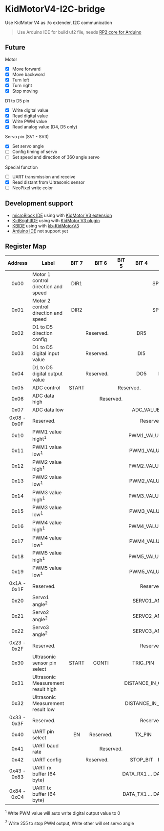 # KidMotorV4-I2C-bridge

Use KidMotor V4 as i/o extender, I2C communication

 > Use Arduino IDE for build uf2 file, needs [RP2 core for Arduino](https://github.com/earlephilhower/arduino-pico)

## Future

Motor

 - [x] Move forward
 - [x] Move backword
 - [x] Turn left
 - [x] Turn right
 - [x] Stop moving
 
D1 to D5 pin

 - [x] Write digital value
 - [x] Read digital value
 - [x] Write PWM value
 - [x] Read analog value (D4, D5 only)
 
Servo pin (SV1 - SV3)

 - [x] Set servo angle
 - [ ] Config timing of servo
 - [ ] Set speed and direction of 360 angle servo
 
Special function

 - [ ] UART transmission and receive
 - [x] Read distant from Ultrasonic sensor 
 - [ ] NeoPixel write color

## Development support

 - [microBlock IDE](https://microblock.app) using with [KidMotor V3 extension](https://github.com/ArtronShop/KidMotorV3-extension)
 - [KidBrightIDE](https://www.kid-bright.org/) using with [KidMotor V3 plugin](https://store.kidbright.info/plugin/46/KidMotor+V3)
 - [KBIDE](https://kbide.org/) using with [kb-KidMotorV3](https://github.com/ArtronShop/kbide-KidMotorV3)
 - [Arduino IDE]() not support yet

## Register Map

<table>
  <thead>
    <tr>
      <th>Address</th>
      <th>Label</th>
      <th>BIT 7</th>
      <th>BIT 6</th>
      <th>BIT 5</th>
      <th>BIT 4</th>
      <th>BIT 3</th>
      <th>BIT 2</th>
      <th>BIT 1</th>
      <th>BIT 0</th>
    </tr>
  </thead>
  <tbody>
    <tr>
      <td align=center>0x00</td>
      <td>Motor 1 control direction and speed</td>
      <td align=center>DIR1</td>
      <td align=center colspan=7>SPEED1</td>
    </tr>
    <tr>
      <td align=center>0x01</td>
      <td>Motor 2 control direction and speed</td>
      <td align=center>DIR2</td>
      <td align=center colspan=7>SPEED2</td>
    </tr>
    <tr>
      <td align=center>0x02</td>
      <td>D1 to D5 direction config</td>
      <td align=center colspan=3>Reserved.</td>
      <td align=center>DR5</td>
      <td align=center>DR4</td>
      <td align=center>DR3</td>
      <td align=center>DR2</td>
      <td align=center>DR1</td>
    </tr>
    <tr>
      <td align=center>0x03</td>
      <td>D1 to D5 digital input value</td>
      <td align=center colspan=3>Reserved.</td>
      <td align=center>DI5</td>
      <td align=center>DI4</td>
      <td align=center>DI3</td>
      <td align=center>DI2</td>
      <td align=center>DI1</td>
    </tr>
    <tr>
      <td align=center>0x04</td>
      <td>D1 to D5 digital output value</td>
      <td align=center colspan=3>Reserved.</td>
      <td align=center>DO5</td>
      <td align=center>DO4</td>
      <td align=center>DO3</td>
      <td align=center>DO2</td>
      <td align=center>DO1</td>
    </tr>
    <tr>
      <td align=center>0x05</td>
      <td>ADC control</td>
      <td align=center>START</td>
      <td align=center colspan=4>Reserved.</td>
      <td align=center colspan=3>A_CH</td>
    </tr>
    <tr>
      <td align=center>0x06</td>
      <td>ADC data high</td>
      <td align=center colspan=4>Reserved.</td>
      <td align=center colspan=4>ADC_VALUE_MSB</td>
    </tr>
    <tr>
      <td align=center>0x07</td>
      <td>ADC data low</td>
      <td align=center colspan=8>ADC_VALUE_LSB</td>
    </tr>
    <tr>
      <td align=center>0x08 - 0x0F</td>
      <td>Reserved.</td>
      <td align=center colspan=8>Reserved.</td>
    </tr>
    <tr>
      <td align=center>0x10</td>
      <td>PWM1 value hight<sup>1</sup></td>
      <td align=center colspan=8>PWM1_VALUE_MSB</td>
    </tr>
    <tr>
      <td align=center>0x11</td>
      <td>PWM1 value low<sup>1</sup></td>
      <td align=center colspan=8>PWM1_VALUE_LSB</td>
    </tr>
    <tr>
      <td align=center>0x12</td>
      <td>PWM2 value high<sup>1</sup></td>
      <td align=center colspan=8>PWM2_VALUE_MSB</td>
    </tr>
    <tr>
      <td align=center>0x13</td>
      <td>PWM2 value low<sup>1</sup></td>
      <td align=center colspan=8>PWM2_VALUE_LSB</td>
    </tr>
   <tr>
      <td align=center>0x14</td>
      <td>PWM3 value high<sup>1</sup></td>
      <td align=center colspan=8>PWM3_VALUE_MSB</td>
    </tr>
    <tr>
      <td align=center>0x15</td>
      <td>PWM3 value low<sup>1</sup></td>
      <td align=center colspan=8>PWM3_VALUE_LSB</td>
    </tr>
   <tr>
      <td align=center>0x16</td>
      <td>PWM4 value high<sup>1</sup></td>
      <td align=center colspan=8>PWM4_VALUE_MSB</td>
    </tr>
    <tr>
      <td align=center>0x17</td>
      <td>PWM4 value low<sup>1</sup></td>
      <td align=center colspan=8>PWM4_VALUE_LSB</td>
    </tr>
   <tr>
      <td align=center>0x18</td>
      <td>PWM5 value high<sup>1</sup></td>
      <td align=center colspan=8>PWM5_VALUE_MSB</td>
    </tr>
    <tr>
      <td align=center>0x19</td>
      <td>PWM5 value low<sup>1</sup></td>
      <td align=center colspan=8>PWM5_VALUE_LSB</td>
    </tr>
    <tr>
      <td align=center>0x1A - 0x1F</td>
      <td>Reserved.</td>
      <td align=center colspan=8>Reserved.</td>
    </tr>
    <tr>
      <td align=center>0x20</td>
      <td>Servo1 angle<sup>2</sup></td>
      <td align=center colspan=8>SERVO1_ANGLE</td>
    </tr>
    <tr>
      <td align=center>0x21</td>
      <td>Servo2 angle<sup>2</sup></td>
      <td align=center colspan=8>SERVO2_ANGLE</td>
    </tr>
    <tr>
      <td align=center>0x22</td>
      <td>Servo3 angle<sup>2</sup></td>
      <td align=center colspan=8>SERVO3_ANGLE</td>
    </tr>
    <tr>
      <td align=center>0x23 - 0x2F</td>
      <td>Reserved.</td>
      <td align=center colspan=8>Reserved.</td>
    </tr>
    <tr>
      <td align=center>0x30</td>
      <td>Ultrasonic sensor pin select</td>
      <td align=center colspan=1>START</td>
      <td align=center colspan=1>CONTI</td>
      <td align=center colspan=3>TRIG_PIN</td>
      <td align=center colspan=3>ECHO_PIN</td>
    </tr>
    <tr>
      <td align=center>0x31</td>
      <td>Ultrasonic Measurement result high</td>
      <td align=center colspan=8>DISTANCE_IN_CM_MSB</td>
    </tr>
    <tr>
      <td align=center>0x32</td>
      <td>Ultrasonic Measurement result low</td>
      <td align=center colspan=8>DISTANCE_IN_CM_LSB</td>
    </tr>
    <tr>
      <td align=center>0x33 - 0x3F</td>
      <td>Reserved.</td>
      <td align=center colspan=8>Reserved.</td>
    </tr>
    <tr>
      <td align=center>0x40</td>
      <td>UART pin select</td>
      <td align=center colspan=1>EN</td>
      <td align=center colspan=1>Reserved.</td>
      <td align=center colspan=3>TX_PIN</td>
      <td align=center colspan=3>RX_PIN</td>
    </tr>
    <tr>
      <td align=center>0x41</td>
      <td>UART baud rate</td>
      <td align=center colspan=4>Reserved.</td>
      <td align=center colspan=4>BAUD_RATE</td>
    </tr>
    <tr>
      <td align=center>0x42</td>
      <td>UART config</td>
      <td align=center colspan=3>Reserved.</td>
      <td align=center colspan=1>STOP_BIT</td>
      <td align=center colspan=2>PARITY_BIT</td>
      <td align=center colspan=3>DATA_BIT_LENGTH</td>
    </tr>
    <tr>
      <td align=center>0x43 - 0x83</td>
      <td>UART rx buffer (64 byte)</td>
      <td align=center colspan=8>DATA_RX1 ... DATA_RX64</td>
    </tr>
    <tr>
      <td align=center>0x84 - 0xC4</td>
      <td>UART tx buffer (64 byte)</td>
      <td align=center colspan=8>DATA_TX1 ... DATA_TX64</td>
    </tr>
  </tbody>
</table>

<sup>1</sup> Write PWM value will auto write digital output value to 0

<sup>2</sup> Write 255 to stop PWM output, Write other will set servo angle
